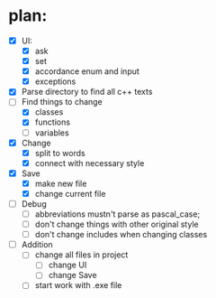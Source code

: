 # plan:
- [x] UI:
  - [x] ask
  - [x] set
  - [x] accordance enum and input 
  - [x] exceptions
- [x] Parse directory to find all c++ texts
- [ ] Find things to change
  - [x] classes
  - [x] functions
  - [ ] variables
- [x] Change
  - [x] split to words
  - [x] connect with necessary style 
- [x] Save
  - [x] make new file
  - [x] change current file 
- [ ] Debug
  - [ ] abbreviations mustn't parse as pascal_case;
  - [ ] don't change things with other original style
  - [ ] don't change includes when changing classes
- [ ] Addition
  - [ ] change all files in project
    - [ ] change UI
    - [ ] change Save
  - [ ] start work with .exe file